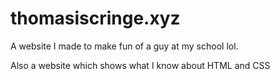 # thomasiscringe.xyz
A website I made to make fun of a guy at my school lol.

Also a website which shows what I know about HTML and CSS

